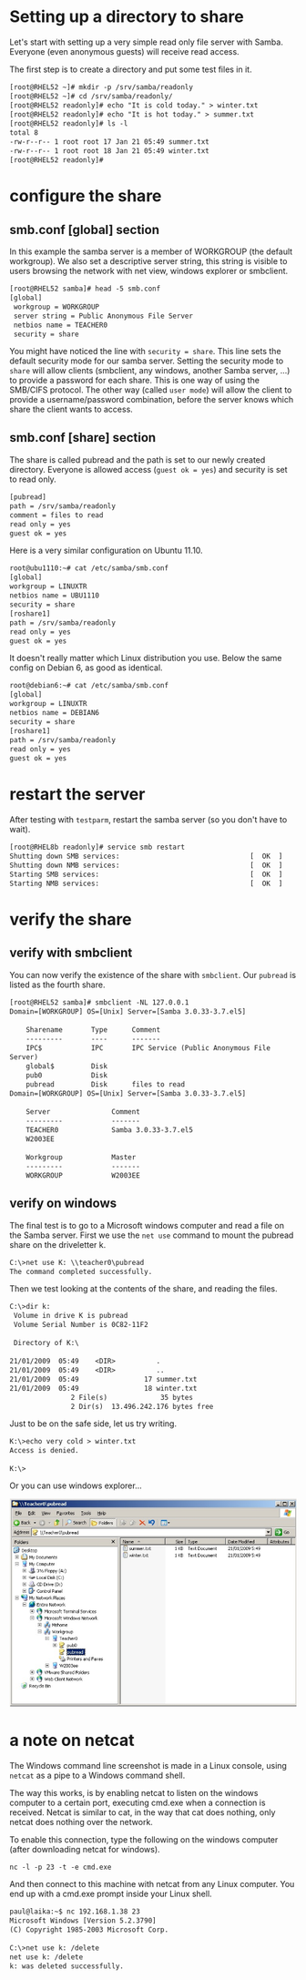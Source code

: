 # Setting up a directory to share

Let\'s start with setting up a very simple read only file server with
Samba. Everyone (even anonymous guests) will receive read access.

The first step is to create a directory and put some test files in it.

    [root@RHEL52 ~]# mkdir -p /srv/samba/readonly
    [root@RHEL52 ~]# cd /srv/samba/readonly/
    [root@RHEL52 readonly]# echo "It is cold today." > winter.txt
    [root@RHEL52 readonly]# echo "It is hot today." > summer.txt
    [root@RHEL52 readonly]# ls -l
    total 8
    -rw-r--r-- 1 root root 17 Jan 21 05:49 summer.txt
    -rw-r--r-- 1 root root 18 Jan 21 05:49 winter.txt
    [root@RHEL52 readonly]#

# configure the share

## smb.conf \[global\] section

In this example the samba server is a member of WORKGROUP (the default
workgroup). We also set a descriptive server string, this
string is visible to users browsing the network with net view, windows
explorer or smbclient.

    [root@RHEL52 samba]# head -5 smb.conf
    [global]
     workgroup = WORKGROUP
     server string = Public Anonymous File Server
     netbios name = TEACHER0
     security = share

You might have noticed the line with `security = share`.
This line sets the default security mode for our samba server. Setting
the security mode to `share` will allow clients (smbclient, any windows,
another Samba server, \...) to provide a password for each share. This
is one way of using the SMB/CIFS protocol. The other way (called
`user mode`) will allow the client to provide a username/password
combination, before the server knows which share the client wants to
access.

## smb.conf \[share\] section

The share is called pubread and the path is set to our newly created
directory. Everyone is allowed access (`guest ok = yes`)
and security is set to read only.

    [pubread]
    path = /srv/samba/readonly
    comment = files to read
    read only = yes
    guest ok = yes
            

Here is a very similar configuration on Ubuntu 11.10.

    root@ubu1110:~# cat /etc/samba/smb.conf
    [global]
    workgroup = LINUXTR
    netbios name = UBU1110
    security = share
    [roshare1]
    path = /srv/samba/readonly
    read only = yes
    guest ok = yes

It doesn\'t really matter which Linux distribution you use. Below the
same config on Debian 6, as good as identical.

    root@debian6:~# cat /etc/samba/smb.conf
    [global]
    workgroup = LINUXTR
    netbios name = DEBIAN6
    security = share
    [roshare1]
    path = /srv/samba/readonly
    read only = yes
    guest ok = yes

# restart the server

After testing with `testparm`, restart the samba server (so you don\'t
have to wait).

    [root@RHEL8b readonly]# service smb restart
    Shutting down SMB services:                                [  OK  ]
    Shutting down NMB services:                                [  OK  ]
    Starting SMB services:                                     [  OK  ]
    Starting NMB services:                                     [  OK  ]

# verify the share

## verify with smbclient

You can now verify the existence of the share with
`smbclient`. Our `pubread` is listed as the fourth share.

    [root@RHEL52 samba]# smbclient -NL 127.0.0.1
    Domain=[WORKGROUP] OS=[Unix] Server=[Samba 3.0.33-3.7.el5]

        Sharename       Type      Comment
        ---------       ----      -------
        IPC$            IPC       IPC Service (Public Anonymous File Server)
        global$         Disk 
        pub0            Disk 
        pubread         Disk      files to read
    Domain=[WORKGROUP] OS=[Unix] Server=[Samba 3.0.33-3.7.el5]

        Server               Comment
        ---------            -------
        TEACHER0             Samba 3.0.33-3.7.el5
        W2003EE 

        Workgroup            Master
        ---------            -------
        WORKGROUP            W2003EE

## verify on windows

The final test is to go to a Microsoft windows computer and read a file
on the Samba server. First we use the `net use` command to
mount the pubread share on the driveletter k.

    C:\>net use K: \\teacher0\pubread
    The command completed successfully.

Then we test looking at the contents of the share, and reading the
files.

    C:\>dir k:
     Volume in drive K is pubread
     Volume Serial Number is 0C82-11F2

     Directory of K:\

    21/01/2009  05:49    <DIR>          .
    21/01/2009  05:49    <DIR>          ..
    21/01/2009  05:49                17 summer.txt
    21/01/2009  05:49                18 winter.txt
                   2 File(s)             35 bytes
                   2 Dir(s)  13.496.242.176 bytes free

Just to be on the safe side, let us try writing.

    K:\>echo very cold > winter.txt
    Access is denied.

    K:\>

Or you can use windows explorer\...

![](images/sambareadonly.jpg)

# a note on netcat

The Windows command line screenshot is made in a Linux console, using
`netcat` as a pipe to a Windows command shell.

The way this works, is by enabling netcat to listen on the windows
computer to a certain port, executing cmd.exe when a connection is
received. Netcat is similar to cat, in the way that cat does nothing,
only netcat does nothing over the network.

To enable this connection, type the following on the windows computer
(after downloading netcat for windows).

    nc -l -p 23 -t -e cmd.exe

And then connect to this machine with netcat from any Linux computer.
You end up with a cmd.exe prompt inside your Linux shell.

    paul@laika:~$ nc 192.168.1.38 23
    Microsoft Windows [Version 5.2.3790]
    (C) Copyright 1985-2003 Microsoft Corp.

    C:\>net use k: /delete
    net use k: /delete
    k: was deleted successfully.
